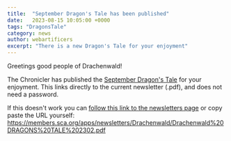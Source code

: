 ```yaml
---
title:  "September Dragon's Tale has been published"
date:   2023-08-15 10:05:00 +0000
tags: "DragonsTale"
category: news
author: webartificers
excerpt: "There is a new Dragon's Tale for your enjoyment"
---
```


Greetings good people of Drachenwald!

The Chronicler has published the [September Dragon's Tale](https://sca.app.neoncrm.com/np/viewDocument?orgId=sca&id=40288a4489de17be0189ec654aaf00e4) for your enjoyment. This links directly to the current newsletter (.pdf), and does not need a password. 

If this doesn't work you can [follow this link to the newsletters page](https://sca.app.neoncrm.com/np/clients/sca/neonPage.jsp?pageId=7) or copy paste the URL yourself:  https://members.sca.org/apps/newsletters/Drachenwald/Drachenwald%20DRAGONS%20TALE%202302.pdf

